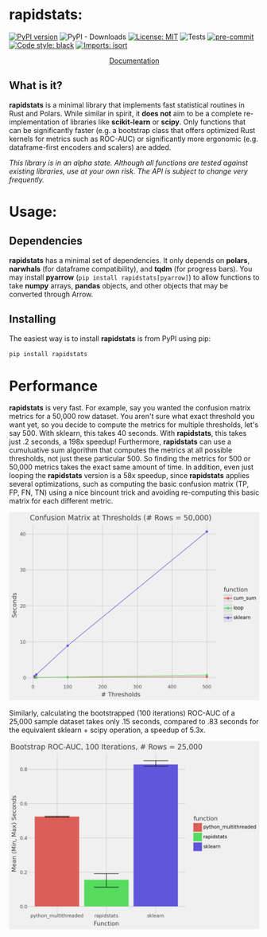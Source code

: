 # rapidstats:
[![PyPI version](https://badge.fury.io/py/rapidstats.svg)](https://badge.fury.io/py/rapidstats)
![PyPI - Downloads](https://img.shields.io/pypi/dm/rapidstats)
[![License: MIT](https://img.shields.io/badge/License-MIT-yellow.svg)](https://opensource.org/licenses/MIT)
![Tests](https://github.com/CangyuanLi/rapidstats/actions/workflows/tests.yaml/badge.svg)
[![pre-commit](https://img.shields.io/badge/pre--commit-enabled-brightgreen?logo=pre-commit&logoColor=white)](https://github.com/pre-commit/pre-commit)
[![Code style: black](https://img.shields.io/badge/code%20style-black-000000.svg)](https://github.com/psf/black)
[![Imports: isort](https://img.shields.io/badge/%20imports-isort-%231674b1?style=flat&labelColor=ef8336)](https://pycqa.github.io/isort/)

<p align="center">
  <a href="https://cangyuanli.github.io/rapidstats/latest/">Documentation</a>
<br>
</p>

## What is it?

**rapidstats** is a minimal library that implements fast statistical routines in Rust and Polars. While similar in spirit, it **does not** aim to be a complete re-implementation of libraries like **scikit-learn** or **scipy**. Only functions that can be significantly faster (e.g. a bootstrap class that offers optimized Rust kernels for metrics such as ROC-AUC) or significantly more ergonomic (e.g. dataframe-first encoders and scalers) are added.

*This library is in an alpha state. Although all functions are tested against existing libraries, use at your own risk. The API is subject to change very frequently.*

# Usage:

## Dependencies

**rapidstats** has a minimal set of dependencies. It only depends on **polars**, **narwhals** (for dataframe compatibility), and **tqdm** (for progress bars). You may install **pyarrow** (`pip install rapidstats[pyarrow]`) to allow functions to take **numpy** arrays, **pandas** objects, and other objects that may be converted through Arrow.

## Installing

The easiest way is to install **rapidstats** is from PyPI using pip:

```sh
pip install rapidstats
```

# Performance

**rapidstats** is very fast. For example, say you wanted the confusion matrix metrics for a 50,000 row dataset. You aren't sure what exact threshold you want yet, so you decide to compute the metrics for multiple thresholds, let's say 500. With sklearn, this takes 40 seconds. With **rapidstats**, this takes just .2 seconds, a 198x speedup! Furthermore, **rapidstats** can use a cumuluative sum algorithm that computes the metrics at all possible thresholds, not just these particular 500. So finding the metrics for 500 or 50,000 metrics takes the exact same amount of time. In addition, even just looping the **rapidstats** version is a 58x speedup, since **rapidstats** applies several optimizations, such as computing the basic confusion matrix (TP, FP, FN, TN) using a nice bincount trick and avoiding re-computing this basic matrix for each different metric.

![](https://github.com/CangyuanLi/rapidstats/raw/master/docs/images/cm_at_t.png)

Similarly, calculating the bootstrapped (100 iterations) ROC-AUC of a 25,000 sample dataset takes only .15 seconds, compared to .83 seconds for the equivalent sklearn + scipy operation, a speedup of 5.3x.

![](https://github.com/CangyuanLi/rapidstats/raw/master/docs/images/bs_roc_auc.png)

